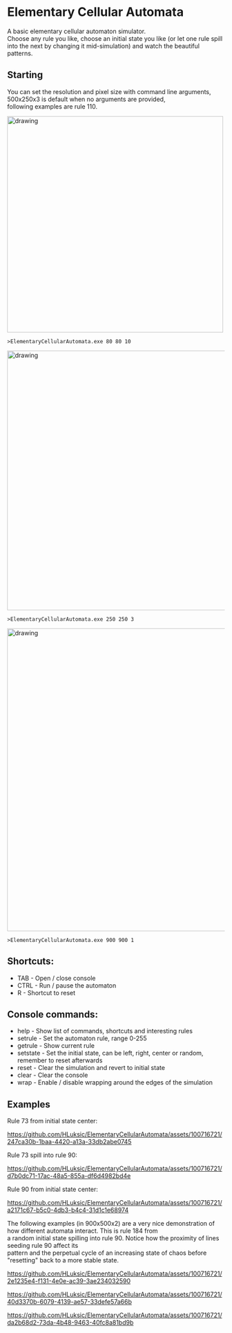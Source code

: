 # Elementary Cellular Automata
A basic elementary cellular automaton simulator.   
Choose any rule you like, choose an initial state you like (or let one rule spill into the next by changing it mid-simulation) and watch the beautiful patterns.

## Starting
You can set the resolution and pixel size with command line arguments, 500x250x3 is default when no arguments are provided,  
following examples are rule 110.

<img src="https://github.com/HLuksic/ElementaryCellularAutomata/assets/100716721/7136fa11-b96b-4748-82ae-911ffd3be609" alt="drawing" width=500/>

`>ElementaryCellularAutomata.exe 80 80 10`

<img src="https://github.com/HLuksic/ElementaryCellularAutomata/assets/100716721/2c7337b6-5723-4236-93c3-62b2d23949a2" alt="drawing" width=600/>

`>ElementaryCellularAutomata.exe 250 250 3`

<img src="https://github.com/HLuksic/ElementaryCellularAutomata/assets/100716721/66b8fc31-77ac-43fb-8c07-49d6ce2c8d46" alt="drawing" width=700/>

`>ElementaryCellularAutomata.exe 900 900 1`

## Shortcuts:
- TAB - Open / close console
- CTRL - Run / pause the automaton
- R - Shortcut to reset

## Console commands:
- help - Show list of commands, shortcuts and interesting rules
- setrule - Set the automaton rule, range 0-255
- getrule - Show current rule
- setstate - Set the initial state, can be left, right, center or random, remember to reset afterwards
- reset - Clear the simulation and revert to initial state
- clear - Clear the console
- wrap - Enable / disable wrapping around the edges of the simulation

## Examples
Rule 73 from initial state center:

https://github.com/HLuksic/ElementaryCellularAutomata/assets/100716721/247ca30b-1baa-4420-a13a-33db2abe0745

Rule 73 spill into rule 90:

https://github.com/HLuksic/ElementaryCellularAutomata/assets/100716721/d7b0dc71-17ac-48a5-855a-df6d4982bd4e

Rule 90 from initial state center:

https://github.com/HLuksic/ElementaryCellularAutomata/assets/100716721/a2171c67-b5c0-4db3-b4c4-31d1c1e68974

The following examples (in 900x500x2) are a very nice demonstration of how different automata interact. This is rule 184 from  
a random initial state spilling into rule 90. Notice how the proximity of lines seeding rule 90 affect its  
pattern and the perpetual cycle of an increasing state of chaos before "resetting" back to a more stable state.

https://github.com/HLuksic/ElementaryCellularAutomata/assets/100716721/2e1235e4-f131-4e0e-ac39-3ae234032590

https://github.com/HLuksic/ElementaryCellularAutomata/assets/100716721/40d3370b-6079-4139-ae57-33defe57a66b

https://github.com/HLuksic/ElementaryCellularAutomata/assets/100716721/da2b68d2-73da-4b48-9463-40fc8a81bd9b
